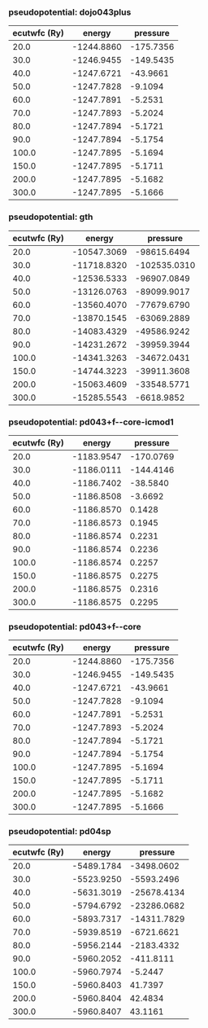 ### pseudopotential: dojo043plus
| ecutwfc (Ry) | energy | pressure | 
| --- | --- | --- | 
| 20.0 | -1244.8860| -175.7356|
| 30.0 | -1246.9455| -149.5435|
| 40.0 | -1247.6721| -43.9661|
| 50.0 | -1247.7828| -9.1094|
| 60.0 | -1247.7891| -5.2531|
| 70.0 | -1247.7893| -5.2024|
| 80.0 | -1247.7894| -5.1721|
| 90.0 | -1247.7894| -5.1754|
| 100.0 | -1247.7895| -5.1694|
| 150.0 | -1247.7895| -5.1711|
| 200.0 | -1247.7895| -5.1682|
| 300.0 | -1247.7895| -5.1666|

### pseudopotential: gth
| ecutwfc (Ry) | energy | pressure | 
| --- | --- | --- | 
| 20.0 | -10547.3069| -98615.6494|
| 30.0 | -11718.8320| -102535.0310|
| 40.0 | -12536.5333| -96907.0849|
| 50.0 | -13126.0763| -89099.9017|
| 60.0 | -13560.4070| -77679.6790|
| 70.0 | -13870.1545| -63069.2889|
| 80.0 | -14083.4329| -49586.9242|
| 90.0 | -14231.2672| -39959.3944|
| 100.0 | -14341.3263| -34672.0431|
| 150.0 | -14744.3223| -39911.3608|
| 200.0 | -15063.4609| -33548.5771|
| 300.0 | -15285.5543| -6618.9852|

### pseudopotential: pd043+f--core-icmod1
| ecutwfc (Ry) | energy | pressure | 
| --- | --- | --- | 
| 20.0 | -1183.9547| -170.0769|
| 30.0 | -1186.0111| -144.4146|
| 40.0 | -1186.7402| -38.5840|
| 50.0 | -1186.8508| -3.6692|
| 60.0 | -1186.8570| 0.1428|
| 70.0 | -1186.8573| 0.1945|
| 80.0 | -1186.8574| 0.2231|
| 90.0 | -1186.8574| 0.2236|
| 100.0 | -1186.8574| 0.2257|
| 150.0 | -1186.8575| 0.2275|
| 200.0 | -1186.8575| 0.2316|
| 300.0 | -1186.8575| 0.2295|

### pseudopotential: pd043+f--core
| ecutwfc (Ry) | energy | pressure | 
| --- | --- | --- | 
| 20.0 | -1244.8860| -175.7356|
| 30.0 | -1246.9455| -149.5435|
| 40.0 | -1247.6721| -43.9661|
| 50.0 | -1247.7828| -9.1094|
| 60.0 | -1247.7891| -5.2531|
| 70.0 | -1247.7893| -5.2024|
| 80.0 | -1247.7894| -5.1721|
| 90.0 | -1247.7894| -5.1754|
| 100.0 | -1247.7895| -5.1694|
| 150.0 | -1247.7895| -5.1711|
| 200.0 | -1247.7895| -5.1682|
| 300.0 | -1247.7895| -5.1666|

### pseudopotential: pd04sp
| ecutwfc (Ry) | energy | pressure | 
| --- | --- | --- | 
| 20.0 | -5489.1784| -3498.0602|
| 30.0 | -5523.9250| -5593.2496|
| 40.0 | -5631.3019| -25678.4134|
| 50.0 | -5794.6792| -23286.0682|
| 60.0 | -5893.7317| -14311.7829|
| 70.0 | -5939.8519| -6721.6621|
| 80.0 | -5956.2144| -2183.4332|
| 90.0 | -5960.2052| -411.8111|
| 100.0 | -5960.7974| -5.2447|
| 150.0 | -5960.8403| 41.7397|
| 200.0 | -5960.8404| 42.4834|
| 300.0 | -5960.8407| 43.1161|

